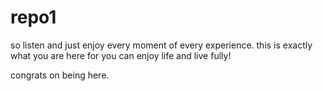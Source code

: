 # repo1

so listen and just enjoy every moment of every experience. this is exactly what you are here for
you can enjoy life and live fully!

congrats on being here.
